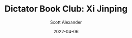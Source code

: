 ---
layout: podcast
title: "Dictator Book Club: Xi Jinping"
author: Scott Alexander
description: https://astralcodexten.substack.com/p/dictator-book-club-xi-jinping
date: 2022-04-06
length: 8206194
duration: 2051
guid: dictator-book-club-xi-jinping
---